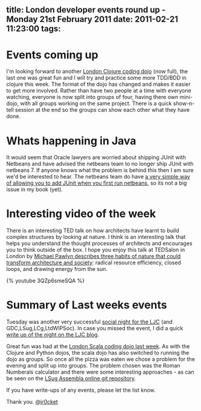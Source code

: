 title: London developer events round up - Monday 21st February 2011
date: 2011-02-21 11:23:00
tags: 
---

# Events coming up

I'm looking forward to another [London Clojure coding dojo](https://ldncljdojo.eventwax.com/february-2011-london-clojure-dojo)  (now full), the last one was great fun and I will try and practice some  more TDD/BDD in clojure this week.  The format of the dojo has changed  and makes it easier to get more involved.  Rather than have two people  at a time with everyone watching, everyone is now split into groups of  four, having there own mini-dojo, with all groups working on the same  project.  There is a quick show-n-tell session at the end so the groups  can show each other what they have done.

# Whats happening in Java

It  would seem that Oracle lawyers are worried about shipping JUnit with  Netbeans and have advised the netbeans team to no longer ship JUnit with  netbeans 7.  If anyone knows what the problem is behind this then I am  sure we'd be interested to hear.  The netbeans team do have [a very simple way of allowing you to add JUnit when you first run netbeans](http://jr0cket.blogspot.com/2011/02/netbeans-and-junit-in-oracle-land.html), so its not a big issue in my book (yet).

# Interesting video of the week

There is an interesting  TED talk on how architects have learnt to build complex structures by  looking at nature.  I think is an interesting talk that helps you  understand the thought processes of architects and encourages you to  think outside of the box.  I hope you enjoy this talk at TEDSalon in  London by [Michael Pawlyn describes three  habits of nature that could transform architecture and society](http://www.youtube.com/watch?v=3QZp6smeSQA): radical  resource efficiency, closed loops, and drawing energy from the sun. 

{% youtube 3QZp6smeSQA %}

# Summary of Last weeks events

Tuesday was another very successful [social night for the LJC](http://www.meetup.com/Londonjavacommunity/calendar/15946232/) (and GDC,LSug,LCg,LtdWIPSoc).  In case you missed the event, I did a quick [write up of the night on the LJC blog](http://londonjavacommunity.wordpress.com/2011/02/16/february-social-night-summary/).

Great fun was had at the [London Scala coding dojo last week](http://www.meetup.com/london-scala/calendar/16048536/).   As with the Clojure and Python dojos, the scala dojo has also switched  to running the dojo as groups.  So once all the pizza was eaten we chose  a problem for the evening and split up into groups.  The problem chosen  was the Roman Numberals calculator and there were some interesting  approaches - as can be seen on the [LSug Assembla online git repository](http://www.assembla.com/wiki/show/lsug-dojo/Projects).

If you have write-ups of any events, please let the list know.

Thank you.
[@jr0cket](https://twitter.com/jr0cket)

